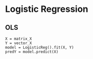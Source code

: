 # Logistic Regression

## OLS
```
X = matrix_X
Y = vector_X
model = LogisticReg().fit(X, Y)
predY = model.predict(X)
```
